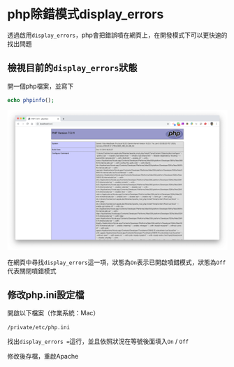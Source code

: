 # php除錯模式display_errors

透過啟用`display_errors`，php會把錯誤噴在網頁上，在開發模式下可以更快速的找出問題

## 檢視目前的`display_errors`狀態

開一個php檔案，並寫下

```php
echo phpinfo();
```

![](https://raw.githubusercontent.com/ianchen0419/notes/master/img/php除錯模式display_errors/01.png)


在網頁中尋找`display_errors`這一項，狀態為`On`表示已開啟噴錯模式，狀態為`Off`代表關閉噴錯模式

## 修改php.ini設定檔

開啟以下檔案（作業系統：Mac）

`/private/etc/php.ini`    

找出`display_errors =`這行，並且依照狀況在等號後面填入`On` / `Off`    

修改後存檔，重啟Apache

